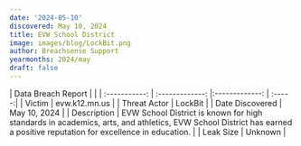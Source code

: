 ```yaml
---
date: '2024-05-10'
discovered: May 10, 2024
title: EVW School District
image: images/blog/LockBit.png
author: Breachsense Support
yearmonths: 2024/may
draft: false
---
```


| Data Breach Report           |              | 
| :-----------: | :-------------:     |:-------------:    | :-----:|
| Victim      | evw.k12.mn.us      | 
| Threat Actor      | LockBit      | 
| Date Discovered      | May 10, 2024      | 
| Description      | EVW School District is known for high standards in academics, arts, and athletics, EVW School District has earned a positive reputation for excellence in education.      | 
| Leak Size      | Unknown      | 

